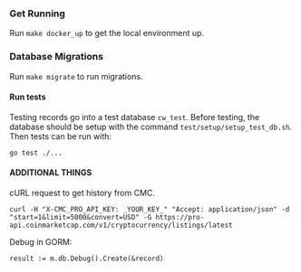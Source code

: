 ### Get Running
Run `make docker_up` to get the local environment up.

### Database Migrations

Run `make migrate` to run migrations.

#### Run tests

Testing records go into a test database `cw_test`. Before testing, the database should be
setup with the command `test/setup/setup_test_db.sh`. Then tests can be run with:

```
go test ./...
```

#### ADDITIONAL THINGS
cURL request to get history from CMC.
```
curl -H "X-CMC_PRO_API_KEY: _YOUR_KEY_" "Accept: application/json" -d "start=1&limit=5000&convert=USD" -G https://pro-api.coinmarketcap.com/v1/cryptocurrency/listings/latest
```

Debug in GORM:
```
result := m.db.Debug().Create(&record)
```
